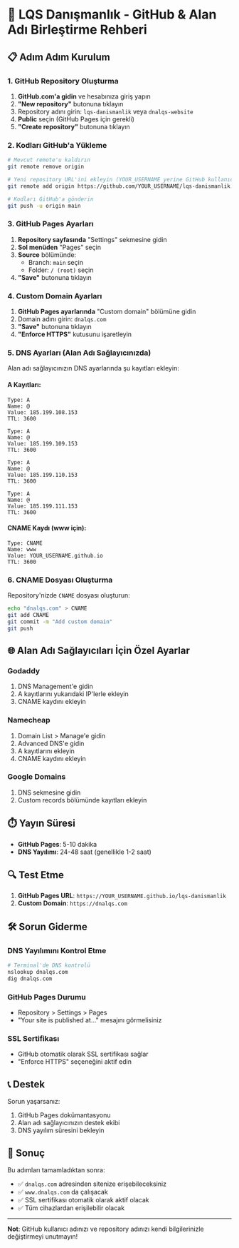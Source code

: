 # 🚀 LQS Danışmanlık - GitHub & Alan Adı Birleştirme Rehberi

## 📋 Adım Adım Kurulum

### 1. GitHub Repository Oluşturma

1. **GitHub.com'a gidin** ve hesabınıza giriş yapın
2. **"New repository"** butonuna tıklayın
3. Repository adını girin: `lqs-danismanlik` veya `dnalqs-website`
4. **Public** seçin (GitHub Pages için gerekli)
5. **"Create repository"** butonuna tıklayın

### 2. Kodları GitHub'a Yükleme

```bash
# Mevcut remote'u kaldırın
git remote remove origin

# Yeni repository URL'ini ekleyin (YOUR_USERNAME yerine GitHub kullanıcı adınızı yazın)
git remote add origin https://github.com/YOUR_USERNAME/lqs-danismanlik.git

# Kodları GitHub'a gönderin
git push -u origin main
```

### 3. GitHub Pages Ayarları

1. **Repository sayfasında** "Settings" sekmesine gidin
2. **Sol menüden** "Pages" seçin
3. **Source** bölümünde:
   - Branch: `main` seçin
   - Folder: `/ (root)` seçin
4. **"Save"** butonuna tıklayın

### 4. Custom Domain Ayarları

1. **GitHub Pages ayarlarında** "Custom domain" bölümüne gidin
2. Domain adını girin: `dnalqs.com`
3. **"Save"** butonuna tıklayın
4. **"Enforce HTTPS"** kutusunu işaretleyin

### 5. DNS Ayarları (Alan Adı Sağlayıcınızda)

Alan adı sağlayıcınızın DNS ayarlarında şu kayıtları ekleyin:

#### A Kayıtları:
```
Type: A
Name: @
Value: 185.199.108.153
TTL: 3600

Type: A
Name: @
Value: 185.199.109.153
TTL: 3600

Type: A
Name: @
Value: 185.199.110.153
TTL: 3600

Type: A
Name: @
Value: 185.199.111.153
TTL: 3600
```

#### CNAME Kaydı (www için):
```
Type: CNAME
Name: www
Value: YOUR_USERNAME.github.io
TTL: 3600
```

### 6. CNAME Dosyası Oluşturma

Repository'nizde `CNAME` dosyası oluşturun:

```bash
echo "dnalqs.com" > CNAME
git add CNAME
git commit -m "Add custom domain"
git push
```

## 🌐 Alan Adı Sağlayıcıları İçin Özel Ayarlar

### Godaddy
1. DNS Management'e gidin
2. A kayıtlarını yukarıdaki IP'lerle ekleyin
3. CNAME kaydını ekleyin

### Namecheap
1. Domain List > Manage'e gidin
2. Advanced DNS'e gidin
3. A kayıtlarını ekleyin
4. CNAME kaydını ekleyin

### Google Domains
1. DNS sekmesine gidin
2. Custom records bölümünde kayıtları ekleyin

## ⏱️ Yayın Süresi

- **GitHub Pages**: 5-10 dakika
- **DNS Yayılımı**: 24-48 saat (genellikle 1-2 saat)

## 🔍 Test Etme

1. **GitHub Pages URL**: `https://YOUR_USERNAME.github.io/lqs-danismanlik`
2. **Custom Domain**: `https://dnalqs.com`

## 🛠️ Sorun Giderme

### DNS Yayılımını Kontrol Etme
```bash
# Terminal'de DNS kontrolü
nslookup dnalqs.com
dig dnalqs.com
```

### GitHub Pages Durumu
- Repository > Settings > Pages
- "Your site is published at..." mesajını görmelisiniz

### SSL Sertifikası
- GitHub otomatik olarak SSL sertifikası sağlar
- "Enforce HTTPS" seçeneğini aktif edin

## 📞 Destek

Sorun yaşarsanız:
1. GitHub Pages dokümantasyonu
2. Alan adı sağlayıcınızın destek ekibi
3. DNS yayılım süresini bekleyin

## 🎯 Sonuç

Bu adımları tamamladıktan sonra:
- ✅ `dnalqs.com` adresinden sitenize erişebileceksiniz
- ✅ `www.dnalqs.com` da çalışacak
- ✅ SSL sertifikası otomatik olarak aktif olacak
- ✅ Tüm cihazlardan erişilebilir olacak

---

**Not**: GitHub kullanıcı adınızı ve repository adınızı kendi bilgilerinizle değiştirmeyi unutmayın! 